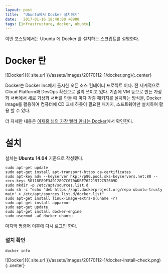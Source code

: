 ```yaml
---
layout: post
title:  "Ubuntu에서 Docker 설치하기"
date:   2017-01-16 18:40:00 +0900
tags: [infrastructure, docker, ubuntu]
---
```


이번 포스팅에서는 Ubuntu 에 Docker 를 설치하는 스크립트를 설명한다.

# Docker 란

![Docker]({{ site.url }}/assets/images/20170112-1/docker.png){:.center}

 Docker는 Docker Inc에서 출시한 오픈 소스 컨테이너 프로젝트 이다. 전 세계적으로 Cloud Platform과 DevOps 확산으로 널리 쓰이고 있다. 기존에 VM 등으로 만든 가상화 서버에서 새로 가상화 서버를 만들 때 마다 각종 패키지를 설치하는 방식을, Docker Image를 활용하여 컴퓨터에 CD 교체 하듯이 필요한 패키지, 소프트웨어만 설치하여 활용 할 수 있다.

 더 자세한 내용은 [이재홍 님의 가장 빨리 만나는 Docker](http://www.pyrasis.com/docker.html)에서 확인한다.

# 설치

설치는 **Ubuntu 14.04** 기준으로 작성했다.

``` shell
sudo apt-get update
sudo apt-get install apt-transport-https ca-certificates
sudo apt-key adv --keyserver hkp://p80.pool.sks-keyservers.net:80 --recv-keys 58118E89F3A912897C070ADBF76221572C52609D
sudo mkdir -p /etc/apt/sources.list.d
sudo sh -c "echo 'deb https://apt.dockerproject.org/repo ubuntu-trusty main' > /etc/apt/sources.list.d/docker.list"
sudo apt-get install linux-image-extra-$(uname -r)
sudo apt-get install apparmor
sudo apt-get update
sudo apt-get install docker-engine
sudo usermod -aG docker ubuntu
```

 마지막 명령어 이후에 다시 로그인 한다.

### 설치 확인

``` shell
docker info
```

![Docker]({{ site.url }}/assets/images/20170112-1/docker-install-check.png){:.center}
